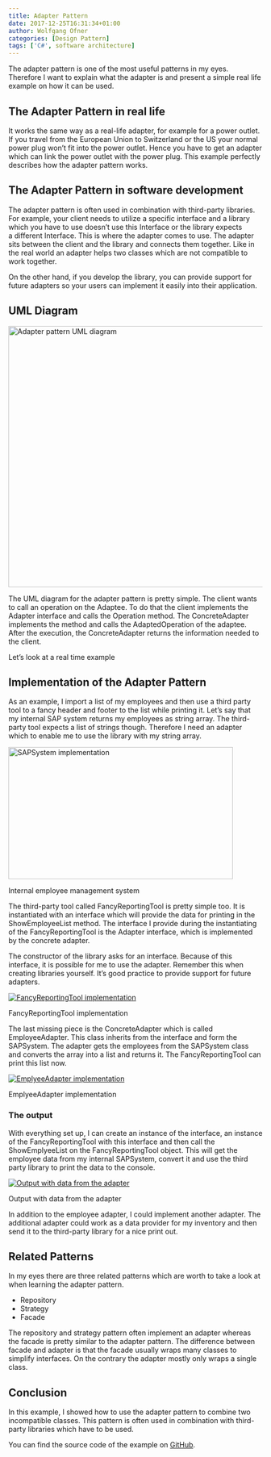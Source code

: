 ```yaml
---
title: Adapter Pattern
date: 2017-12-25T16:31:34+01:00
author: Wolfgang Ofner
categories: [Design Pattern]
tags: ['C#', software architecture]
---
```

The adapter pattern is one of the most useful patterns in my eyes. Therefore I want to explain what the adapter is and present a simple real life example on how it can be used.

## The Adapter Pattern in real life

It works the same way as a real-life adapter, for example for a power outlet. If you travel from the European Union to Switzerland or the US your normal power plug won&#8217;t fit into the power outlet. Hence you have to get an adapter which can link the power outlet with the power plug. This example perfectly describes how the adapter pattern works.

## The Adapter Pattern in software development

The adapter pattern is often used in combination with third-party libraries. For example, your client needs to utilize a specific interface and a library which you have to use doesn’t use this Interface or the library expects a different Interface. This is where the adapter comes to use. The adapter sits between the client and the library and connects them together. Like in the real world an adapter helps two classes which are not compatible to work together.

On the other hand, if you develop the library, you can provide support for future adapters so your users can implement it easily into their application.

## UML Diagram

[<img loading="lazy" class="aligncenter wp-image-494" src="/assets/img/posts/2017/12/Adapter-pattern-UML-diagram.jpg" alt="Adapter pattern UML diagram" width="700" height="518" />](/assets/img/posts/2017/12/Adapter-pattern-UML-diagram.jpg)

The UML diagram for the adapter pattern is pretty simple. The client wants to call an operation on the Adaptee. To do that the client implements the Adapter interface and calls the Operation method. The ConcreteAdapter implements the method and calls the AdaptedOperation of the adaptee. After the execution, the ConcreteAdapter returns the information needed to the client.

Let&#8217;s look at a real time example

## Implementation of the Adapter Pattern

As an example, I import a list of my employees and then use a third party tool to a fancy header and footer to the list while printing it. Let&#8217;s say that my internal SAP system returns my employees as string array. The third-party tool expects a list of strings though. Therefore I need an adapter which to enable me to use the library with my string array.

<div class="col-12 col-sm-10 aligncenter">
  <a href="/assets/img/posts/2017/12/SAP.png"><img loading="lazy" src="/assets/img/posts/2017/12/SAP.png" alt="SAPSystem implementation" width="445" height="262"  /></a>
  
  <p>
    Internal employee management system
  </p>
</div>

The third-party tool called FancyReportingTool is pretty simple too. It is instantiated with an interface which will provide the data for printing in the ShowEmployeeList method. The interface I provide during the instantiating of the FancyReportingTool is the Adapter interface, which is implemented by the concrete adapter.

The constructor of the library asks for an interface. Because of this interface, it is possible for me to use the adapter. Remember this when creating libraries yourself. It&#8217;s good practice to provide support for future adapters.

<div class="col-12 col-sm-10 aligncenter">
  <a href="/assets/img/posts/2017/12/FancyReportingTool.png"><img loading="lazy" src="/assets/img/posts/2017/12/FancyReportingTool.png" alt="FancyReportingTool implementation" /></a>
  
  <p>
    FancyReportingTool implementation
  </p>
</div>

The last missing piece is the ConcreteAdapter which is called EmployeeAdapter. This class inherits from the interface and form the SAPSystem. The adapter gets the employees from the SAPSystem class and converts the array into a list and returns it. The FancyReportingTool can print this list now.

<div class="col-12 col-sm-10 aligncenter">
  <a href="/assets/img/posts/2017/12/EmplyeeAdapter.png"><img loading="lazy" src="/assets/img/posts/2017/12/EmplyeeAdapter.png" alt="EmplyeeAdapter implementation" /></a>
  
  <p>
    EmplyeeAdapter implementation
  </p>
</div>

### The output

With everything set up, I can create an instance of the interface, an instance of the FancyReportingTool with this interface and then call the ShowEmplyeeList on the FancyReportingTool object. This will get the employee data from my internal SAPSystem, convert it and use the third party library to print the data to the console.

<div class="col-12 col-sm-10 aligncenter">
  <a href="/assets/img/posts/2017/12/Output.png"><img loading="lazy" src="/assets/img/posts/2017/12/Output.png" alt="Output with data from the adapter" /></a>
  
  <p>
    Output with data from the adapter
  </p>
</div>

In addition to the employee adapter, I could implement another adapter. The additional adapter could work as a data provider for my inventory and then send it to the third-party library for a nice print out.

## Related Patterns

In my eyes there are three related patterns which are worth to take a look at when learning the adapter pattern.

  * Repository
  * Strategy
  * Facade

The repository and strategy pattern often implement an adapter whereas the facade is pretty similar to the adapter pattern. The difference between facade and adapter is that the facade usually wraps many classes to simplify interfaces. On the contrary the adapter mostly only wraps a single class.

## Conclusion

In this example, I showed how to use the adapter pattern to combine two incompatible classes. This pattern is often used in combination with third-party libraries which have to be used.

You can find the source code of the example on <a href="https://github.com/WolfgangOfner/AdapterPattern" target="_blank" rel="noopener">GitHub</a>.